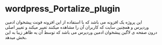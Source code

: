 # wordpress_Portalize_plugin
این پروژه یک افزونه می باشد که با استفاده از این افزونه فونت پیشخوان ادمین وردپرس و همچنین سایت که کاربران آن را مشاهده میکنند تغییر میکند و تغییر اصلی درون صفحه ی لاگین پیشخوان ادمین وردپرس می باشد که توسط آن یه ظاهر زیبا به این بخش میدهد.
